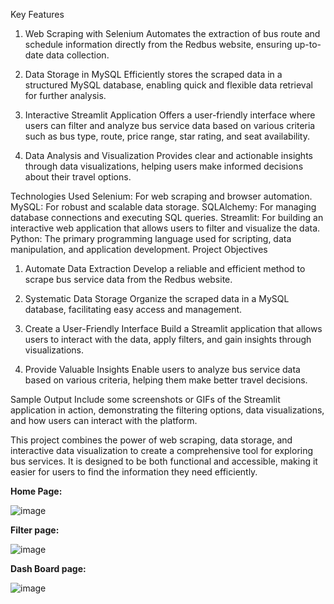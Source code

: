 Key Features
1. Web Scraping with Selenium
Automates the extraction of bus route and schedule information directly from the Redbus website, ensuring up-to-date data collection.

2. Data Storage in MySQL
Efficiently stores the scraped data in a structured MySQL database, enabling quick and flexible data retrieval for further analysis.

3. Interactive Streamlit Application
Offers a user-friendly interface where users can filter and analyze bus service data based on various criteria such as bus type, route, price range, star rating, and seat availability.

4. Data Analysis and Visualization
Provides clear and actionable insights through data visualizations, helping users make informed decisions about their travel options.

Technologies Used
Selenium: For web scraping and browser automation.
MySQL: For robust and scalable data storage.
SQLAlchemy: For managing database connections and executing SQL queries.
Streamlit: For building an interactive web application that allows users to filter and visualize the data.
Python: The primary programming language used for scripting, data manipulation, and application development.
Project Objectives
1. Automate Data Extraction
Develop a reliable and efficient method to scrape bus service data from the Redbus website.

2. Systematic Data Storage
Organize the scraped data in a MySQL database, facilitating easy access and management.

3. Create a User-Friendly Interface
Build a Streamlit application that allows users to interact with the data, apply filters, and gain insights through visualizations.

4. Provide Valuable Insights
Enable users to analyze bus service data based on various criteria, helping them make better travel decisions.

Sample Output
Include some screenshots or GIFs of the Streamlit application in action, demonstrating the filtering options, data visualizations, and how users can interact with the platform.

This project combines the power of web scraping, data storage, and interactive data visualization to create a comprehensive tool for exploring bus services. It is designed to be both functional and accessible, making it easier for users to find the information they need efficiently.

**Home Page:**

![image](https://github.com/user-attachments/assets/f588d2e8-af9c-417c-b4a4-a18ddd4590d0)


**Filter page:**

![image](https://github.com/user-attachments/assets/3d91891a-eb5c-41e7-b662-7b9bdd7fb3f6)

**Dash Board page:**

![image](https://github.com/user-attachments/assets/e63f1bcd-3f6f-47c3-96b7-b65ed828b81a)
